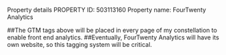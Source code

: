 <!-- Google Tag Manager -->
<script>(function(w,d,s,l,i){w[l]=w[l]||[];w[l].push({'gtm.start':
new Date().getTime(),event:'gtm.js'});var f=d.getElementsByTagName(s)[0],
j=d.createElement(s),dl=l!='dataLayer'?'&l='+l:'';j.async=true;j.src=
'https://www.googletagmanager.com/gtm.js?id='+i+dl;f.parentNode.insertBefore(j,f);
})(window,document,'script','dataLayer','GTM-WVC4SNLB');</script>
<!-- End Google Tag Manager -->

<!-- Google Tag Manager (noscript) -->
<noscript><iframe src="https://www.googletagmanager.com/ns.html?id=GTM-WVC4SNLB"
height="0" width="0" style="display:none;visibility:hidden"></iframe></noscript>
<!-- End Google Tag Manager (noscript) -->

Property details
PROPERTY ID: 503113160 
Property name: FourTwenty Analytics


##The GTM tags above will be placed in every page of my constellation to enable front end analytics.
##Eventually, FourTwenty Analytics will have its own website, so this tagging system will be critical.

